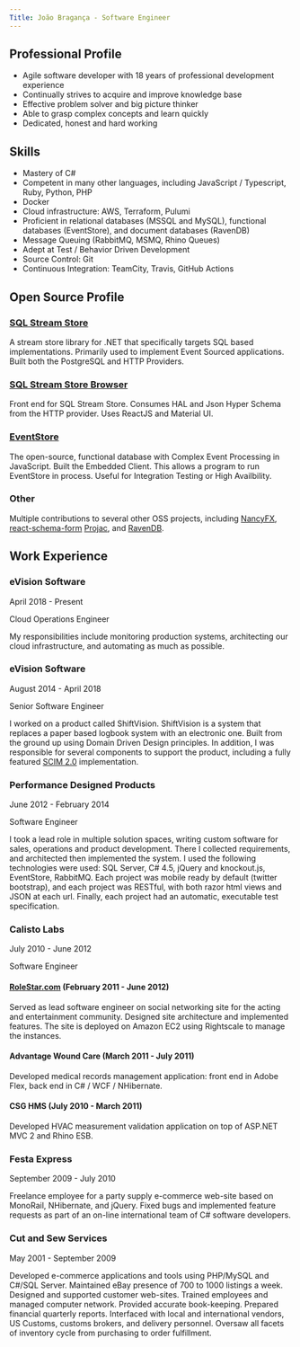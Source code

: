 ```yaml
---
Title: João Bragança - Software Engineer
---
```


## Professional Profile
- Agile software developer with 18 years of professional development experience
- Continually strives to acquire and improve knowledge base
- Effective problem solver and big picture thinker
- Able to grasp complex concepts and learn quickly
- Dedicated, honest and hard working

## Skills
- Mastery of C#
- Competent in many other languages, including JavaScript / Typescript, Ruby, Python, PHP
- Docker
- Cloud infrastructure: AWS, Terraform, Pulumi
- Proficient in relational databases (MSSQL and MySQL), functional databases (EventStore), and document databases (RavenDB)
- Message Queuing (RabbitMQ, MSMQ, Rhino Queues)
- Adept at Test / Behavior Driven Development
- Source Control: Git
- Continuous Integration: TeamCity, Travis, GitHub Actions

## Open Source Profile

### [SQL Stream Store](https://github.com/SqlStreamStore/SqlStreamStore)
A stream store library for .NET that specifically targets SQL based implementations. Primarily used to implement Event Sourced applications. Built both the PostgreSQL and HTTP Providers.

### [SQL Stream Store Browser](https://github.com/SqlStreamStore/sql-stream-store-browser)
Front end for SQL Stream Store. Consumes HAL and Json Hyper Schema from the HTTP provider. Uses ReactJS and Material UI.

### [EventStore](https://github.com/EventStore)
The open-source, functional database with Complex Event Processing in JavaScript. Built the Embedded Client. This allows a program to run EventStore in process. Useful for Integration Testing or High Availbility.

### Other
Multiple contributions to several other OSS projects, including [NancyFX](https://github.com/NancyFx/Nancy), [react-schema-form](https://github.com/networknt/react-schema-form) [Projac](https://github.com/BitTacklr/Projac), and [RavenDB](https://github.com/ravendb/ravendb).

## Work Experience 

### eVision Software
<time datetime="2014-04-01">April 2018</time> - Present

Cloud Operations Engineer

My responsibilities include monitoring production systems, architecting our cloud infrastructure, and automating as much as possible.

### eVision Software
<time datetime="2014-08-01">August 2014</time> - <time datetime="2018-04-01">April 2018</time>

Senior Software Engineer

I worked on a product called ShiftVision. ShiftVision is a system that replaces a paper based logbook system with an electronic one. Built from the ground up using Domain Driven Design principles. In addition, I was responsible for several components to support the product, including a fully featured [SCIM 2.0](https://tools.ietf.org/html/rfc7644) implementation.

### Performance Designed Products
<time datetime="2012-06-01">June 2012</time> - <time datetime="2014-02-01">February 2014</time>

Software Engineer

I took a lead role in multiple solution spaces, writing custom software for sales, operations and product development. There I collected requirements, and architected then implemented the system. I used the following technologies were used: SQL Server, C# 4.5, jQuery and knockout.js, EventStore, RabbitMQ. Each project was mobile ready by default (twitter bootstrap), and each project was RESTful, with both razor html views and JSON at each url. Finally, each project had an automatic, executable test specification.

### Calisto Labs
<time datetime="2010-07-01">July 2010</time> - <time datetime="2012-06-01">June 2012</time>

Software Engineer

#### [RoleStar.com](http://beta.rolestar.com/) (February 2011 - June 2012)

Served as lead software engineer on social networking site for the acting and entertainment community.  Designed site architecture and implemented features.   The site is deployed on Amazon EC2 using Rightscale to manage the instances.

#### Advantage Wound Care  (March 2011 - July 2011)
Developed medical records management application: front end in Adobe Flex, back end in C# / WCF / NHibernate.

#### CSG HMS  (July 2010 - March 2011)
Developed HVAC measurement validation application on top of ASP.NET MVC 2 and Rhino ESB.

### Festa Express
<time datetime="2009-09-01">September 2009</time> - <time datetime="2010-07-01">July 2010</time>

Freelance employee for a party supply e-commerce web-site based on MonoRail, NHibernate, and jQuery. Fixed bugs and implemented feature requests as part of an on-line international team of C# software developers.

### Cut and Sew Services
<time datetime="2001">May 2001</time> - <time datetime="2009-09-01">September 2009</time>

Developed e-commerce applications and tools using PHP/MySQL and C#/SQL Server. Maintained eBay presence of 700 to 1000 listings a week.  Designed and supported customer web-sites.   Trained employees and managed computer network.  Provided accurate book-keeping.  Prepared financial quarterly reports.  Interfaced with local and international vendors, US Customs, customs brokers, and delivery personnel.  Oversaw all facets of inventory cycle from purchasing to order fulfillment.        <section>
